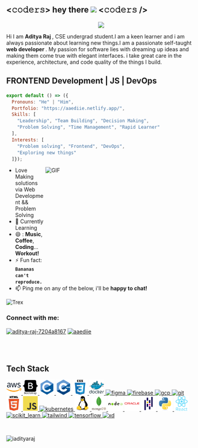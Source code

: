 
## <𝚌𝚘𝚍𝚎𝚛𝚜> hey there <img src="https://media.giphy.com/media/hvRJCLFzcasrR4ia7z/giphy.gif" width="25px">  <𝚌𝚘𝚍𝚎𝚛𝚜 />
<p align="center"> <img align="center"  src="https://user-images.githubusercontent.com/68144680/158026185-cc6e67ee-c1c6-4df8-9644-ab0546847ac9.png"
> </p>
<p >Hi I am <b>Aditya Raj </b>, CSE undergrad student.I am a keen learner and i am always passionate about learning new things.I am a passionate self-taught <b>web developer </b> . My passion for software lies with dreaming up ideas and making them come true with elegant interfaces. i take great care in the experience, architecture, and code quality of the things I build.</p>


##  FRONTEND Development | JS | DevOps  
```js
export default () => ({
  Pronouns: "He" | "Him",
  Portfolio: "https://aaediie.netlify.app/",
  Skills: [
    "Leadership", "Team Building", "Decision Making",
    "Problem Solving", "Time Management", "Rapid Learner" 
  ],
  Interests: [
    "Problem solving", "Frontend", "DevOps",
    "Exploring new things" 
  ]});
 ```
 <img align="right" alt="GIF" src="https://user-images.githubusercontent.com/68144680/158022764-17d83597-ea03-4338-a6d5-68d124a91425.gif" width="400" height="270" />
 
  - Love Making solutions via Web Development && Problem Solving
  - 🔭 Currently Learning 
  - 😄 : **Music**, **Coffee**, **Coding**... **Workout!**
  - ⚡ Fun fact: <code> **Bananas can't reproduce.**</code>
  - 📫 Ping me on any of the below, i'll be **happy to chat!**


![Trex](https://user-images.githubusercontent.com/68144680/204086142-6e554e8f-c354-4532-920e-5b45c6ac322a.gif)
<br>
<h3 align="left">Connect with me:</h3>
<p align="left">
<a href="https://linkedin.com/in/aditya-raj-7204a8167" target="blank"><img align="center" src="https://raw.githubusercontent.com/rahuldkjain/github-profile-readme-generator/master/src/images/icons/Social/linked-in-alt.svg" alt="aditya-raj-7204a8167" height="30" width="40" /></a>
<a href="https://instagram.com/aaediie" target="blank"><img align="center" src="https://raw.githubusercontent.com/rahuldkjain/github-profile-readme-generator/master/src/images/icons/Social/instagram.svg" alt="aaediie" height="30" width="40" /></a>
</p>
<br><br>

## Tech Stack 
<p align="left"> <a href="https://aws.amazon.com" target="_blank" rel="noreferrer"> <img src="https://raw.githubusercontent.com/devicons/devicon/master/icons/amazonwebservices/amazonwebservices-original-wordmark.svg" alt="aws" width="40" height="40"/> </a> <a href="https://getbootstrap.com" target="_blank" rel="noreferrer"> <img src="https://raw.githubusercontent.com/devicons/devicon/master/icons/bootstrap/bootstrap-plain-wordmark.svg" alt="bootstrap" width="40" height="40"/> </a> <a href="https://www.cprogramming.com/" target="_blank" rel="noreferrer"> <img src="https://raw.githubusercontent.com/devicons/devicon/master/icons/c/c-original.svg" alt="c" width="40" height="40"/> </a> <a href="https://www.w3schools.com/cpp/" target="_blank" rel="noreferrer"> <img src="https://raw.githubusercontent.com/devicons/devicon/master/icons/cplusplus/cplusplus-original.svg" alt="cplusplus" width="40" height="40"/> </a> <a href="https://www.w3schools.com/css/" target="_blank" rel="noreferrer"> <img src="https://raw.githubusercontent.com/devicons/devicon/master/icons/css3/css3-original-wordmark.svg" alt="css3" width="40" height="40"/> </a> <a href="https://www.docker.com/" target="_blank" rel="noreferrer"> <img src="https://raw.githubusercontent.com/devicons/devicon/master/icons/docker/docker-original-wordmark.svg" alt="docker" width="40" height="40"/> </a> <a href="https://www.figma.com/" target="_blank" rel="noreferrer"> <img src="https://www.vectorlogo.zone/logos/figma/figma-icon.svg" alt="figma" width="40" height="40"/> </a> <a href="https://firebase.google.com/" target="_blank" rel="noreferrer"> <img src="https://www.vectorlogo.zone/logos/firebase/firebase-icon.svg" alt="firebase" width="40" height="40"/> </a> <a href="https://cloud.google.com" target="_blank" rel="noreferrer"> <img src="https://www.vectorlogo.zone/logos/google_cloud/google_cloud-icon.svg" alt="gcp" width="40" height="40"/> </a> <a href="https://git-scm.com/" target="_blank" rel="noreferrer"> <img src="https://www.vectorlogo.zone/logos/git-scm/git-scm-icon.svg" alt="git" width="40" height="40"/> </a> <a href="https://www.w3.org/html/" target="_blank" rel="noreferrer"> <img src="https://raw.githubusercontent.com/devicons/devicon/master/icons/html5/html5-original-wordmark.svg" alt="html5" width="40" height="40"/> </a> <a href="https://developer.mozilla.org/en-US/docs/Web/JavaScript" target="_blank" rel="noreferrer"> <img src="https://raw.githubusercontent.com/devicons/devicon/master/icons/javascript/javascript-original.svg" alt="javascript" width="40" height="40"/> </a> <a href="https://kubernetes.io" target="_blank" rel="noreferrer"> <img src="https://www.vectorlogo.zone/logos/kubernetes/kubernetes-icon.svg" alt="kubernetes" width="40" height="40"/> </a> <a href="https://www.linux.org/" target="_blank" rel="noreferrer"> <img src="https://raw.githubusercontent.com/devicons/devicon/master/icons/linux/linux-original.svg" alt="linux" width="40" height="40"/> </a> <a href="https://www.mongodb.com/" target="_blank" rel="noreferrer"> <img src="https://raw.githubusercontent.com/devicons/devicon/master/icons/mongodb/mongodb-original-wordmark.svg" alt="mongodb" width="40" height="40"/> </a> <a href="https://nodejs.org" target="_blank" rel="noreferrer"> <img src="https://raw.githubusercontent.com/devicons/devicon/master/icons/nodejs/nodejs-original-wordmark.svg" alt="nodejs" width="40" height="40"/> </a> <a href="https://www.oracle.com/" target="_blank" rel="noreferrer"> <img src="https://raw.githubusercontent.com/devicons/devicon/master/icons/oracle/oracle-original.svg" alt="oracle" width="40" height="40"/> </a> <a href="https://pandas.pydata.org/" target="_blank" rel="noreferrer"> <img src="https://raw.githubusercontent.com/devicons/devicon/2ae2a900d2f041da66e950e4d48052658d850630/icons/pandas/pandas-original.svg" alt="pandas" width="40" height="40"/> </a> <a href="https://www.python.org" target="_blank" rel="noreferrer"> <img src="https://raw.githubusercontent.com/devicons/devicon/master/icons/python/python-original.svg" alt="python" width="40" height="40"/> </a> <a href="https://reactjs.org/" target="_blank" rel="noreferrer"> <img src="https://raw.githubusercontent.com/devicons/devicon/master/icons/react/react-original-wordmark.svg" alt="react" width="40" height="40"/> </a> <a href="https://scikit-learn.org/" target="_blank" rel="noreferrer"> <img src="https://upload.wikimedia.org/wikipedia/commons/0/05/Scikit_learn_logo_small.svg" alt="scikit_learn" width="40" height="40"/> </a> <a href="https://tailwindcss.com/" target="_blank" rel="noreferrer"> <img src="https://www.vectorlogo.zone/logos/tailwindcss/tailwindcss-icon.svg" alt="tailwind" width="40" height="40"/> </a> <a href="https://www.tensorflow.org" target="_blank" rel="noreferrer"> <img src="https://www.vectorlogo.zone/logos/tensorflow/tensorflow-icon.svg" alt="tensorflow" width="40" height="40"/> </a> <a href="https://www.adobe.com/products/xd.html" target="_blank" rel="noreferrer"> <img src="https://cdn.worldvectorlogo.com/logos/adobe-xd.svg" alt="xd" width="40" height="40"/> </a> </p>

<br/>





<p align="left"> <img src="https://komarev.com/ghpvc/?username=iadityaraj&label=Profile%20views&color=0e75b6&style=flat" alt="iadityaraj" /> </p>
